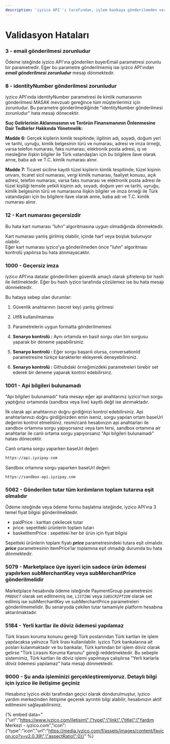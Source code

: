 ```yaml
---
description: 'iyzico API''ı tarafından, işlem bankaya gönderilmeden verilen hatalardır.'
---
```


# Validasyon Hataları

### 3 - email gönderilmesi zorunludur

 Ödeme isteğinde iyzico API'ına gönderilen buyerEmail parametresi zorunlu bir parametredir. Eğer bu parametre gönderilmemiş ise iyizco API'ından _**email gönderilmesi zorunludur**_ mesajı dönmektedir.

### 8 - identityNumber gönderilmesi zorunludur

iyzico API'ında identityNumber parametresi ile kimlik numarasının gönderilmesi MASAK mevzuatı gereğince tüm müşterilerimiz için zorunludur. Bu parametre gönderilmediğinde "identityNumber gönderilmesi zorunludur" hata mesajı dönecektir. 

**Suç Gelirlerinin Aklanmasının ve Terörün Finansmanının Önlenmesine Dair Tedbirler Hakkında Yönetmelik:**

 **Madde 6:** Gerçek kişilerin kimlik tespitinde; ilgilinin adı, soyadı, doğum yeri ve tarihi, uyruğu, kimlik belgesinin türü ve numarası, adresi ve imza örneği, varsa telefon numarası, faks numarası, elektronik posta adresi, iş ve mesleğine ilişkin bilgiler ile Türk vatandaşları için bu bilgilere ilave olarak anne, baba adı ve T.C. kimlik numarası alınır.

 **Madde 7:**  Ticaret siciline kayıtlı tüzel kişilerin kimlik tespitinde; tüzel kişinin unvanı, ticaret sicil numarası, vergi kimlik numarası, faaliyet konusu, açık adresi, telefon numarası, varsa faks numarası ve elektronik posta adresi ile tüzel kişiliği temsile yetkili kişinin adı, soyadı, doğum yeri ve tarihi, uyruğu, kimlik belgesinin türü ve numarasına ilişkin bilgiler ve imza örneği ile Türk vatandaşları için bu bilgilere ilave olarak anne, baba adı ve T.C. kimlik numarası alınır.

### 12 - Kart numarası geçersizdir

Bu hata kart numarası “luhn” algoritmasına uygun olmadığında dönmektedir.

Kart numarası yanlış girilmiş olabilir, içinde harf veya boşluk bulunuyor olabilir.   
Eğer kart numarası iyzico'ya gönderilmeden önce "luhn" algoritması kontrolü yapılırsa bu hata alınmayacaktır.

### 1000 - Geçersiz imza

iyzico API’ına datalar gönderilirken güvenlik amaçlı olarak şifrelenip bir hash ile iletilmektedir. Eğer bu hash iyzico tarafında çözülemez ise bu hata mesajı dönmektedir.

Bu hataya sebep olan durumlar: 

1. Güvenlik anahtarının \(secret key\) yanlış girilmesi
2. Utf8 kullanılmaması
3. Parametrelerin uygun formatta gönderilmemesi



1. **Senaryo kontrolü :** Aynı ortamda en basit sorgu olan bin sorgusu yaparak bir deneme yapabilirsiniz.
2. **Senaryo kontrolü :** Eğer sorgu başarılı olursa,  conversationId parametresine türkçe karakterler ekleyerek deneyebilirsiniz.
3. **Senaryo kontrolü :** Githubdaki örneğimizdeki parametreleri birebir set ederek bir deneme yaparak kontrol edebilirsinz.

### 1001 - Api bilgileri bulunamadı

"Api bilgileri bulunamadı" hata mesayı eğer api anahtarınız iyzico'nun sorgu yaptığınız ortamında \(sandbox veya live\) kayıtlı değil ise alınmaktadır. 

İlk olarak api anahtarınızı doğru girdiğinizi kontrol edebilirsiniz. Api anahtarlarınızı doğru girdiğinizden emin iseniz, sorgu yapılan ortam baseUrl değerini kontrol etmelisiniz. resmi/canlı hesabınızın api anahtarları ile sandbox ortamına sorgu yapıyorsanız veya tam tersi, sandbox ortamına air anahtarlar ile canlı ortama sorgu yapıyorsanız "Api bilgileri bulunamadı" hatası dönecektir. 

Canlı ortama sorgu yaparken baseUrl değeri:

```bash
https://api.iyzipay.com
```

Sandbox ortamına sorgu yaparken baseUrl değeri:

```text
https://sandbox-api.iyzipay.com
```

### 5062 - Gönderilen tutar tüm kırılımların toplam tutarına eşit olmalıdır

Ödeme isteğinde veya ödeme formu başlatma isteğinde, iyzico API’ına 3 temel fiyat bilgisi gönderilmektedir. 

* paidPrice : karttan çekilecek tutar
* price: sepettteki ürünlerin toplam tutarı 
* basketItemPrice : sepetteki her bir ürün için fiyat bilgisi

Sepetteki ürünlerin toplam fiyatı _**price**_ parametresindeki tutara eşit olmalıdır. _**price**_ parametresinin itemPrice’lar toplamına eşit olmadığı durumda bu hata dönmektedir. 

### 5079 - Marketplace üye işyeri için sadece ürün ödemesi yapılırken subMerchantKey veya subMerchantPrice gönderilmelidir

Marketplace hesabında ödeme isteğinde PaymentGroup parametresini _`PRODUCT`_ olarak set edilmemiş ise, _`LISTING`_ veya _`SUBSCRIPTION`_ olarak set edilmiş ise subMerchantKey ve subMerchantPrice parametreleri gönderilmemelidir. Bu senaryoda çekilen tutar tamamiyle platform hesabına aktarılmaktadır.

### 5184 - Yerli kartlar ile döviz ödemesi yapılamaz

Türk lirasını koruma konunu gereği Türk poslarından Türk kartları ile işlem yapılacaksa yalnızca Türk lirası kullanılabilir. iyzico Türk bankalarına ait posları kulanmaktadır ve bu bankalar, Türk kartından bir işlem döviz olarak gelirse "Türk Lirasını Koruma Kanunu" gereği reddetmektedir. Bu sebeple sistemimiz, Türk kartları ile döviz işlemi yapılmaya çalışılırsa "Yerli karlarla döviz ödemesi yapılamaz" hata mesajı dönmektedir.

### 9000 - Şu anda işleminizi gerçekleştiremiyoruz. Detaylı bilgi için iyzico ile iletişime geçiniz

Hesabınız iyzico ekibi tarafından geçici olarak dondurulmuştur, iyzico yardım merkezinden iletişime geçerek ayrıntılı bilgi alabilir, hesabınızın aktif edilmesini sağlayabilirsiniz.

{% embed data="{\"url\":\"https://www.iyzico.com/iletisim\",\"type\":\"link\",\"title\":\"Yardım Merkezi  - iyzico.com\",\"icon\":{\"type\":\"icon\",\"url\":\"https://media.iyzico.com/f/assets/images/content/favicon.ico?v=v2.0.39\",\"aspectRatio\":0}}" %}

